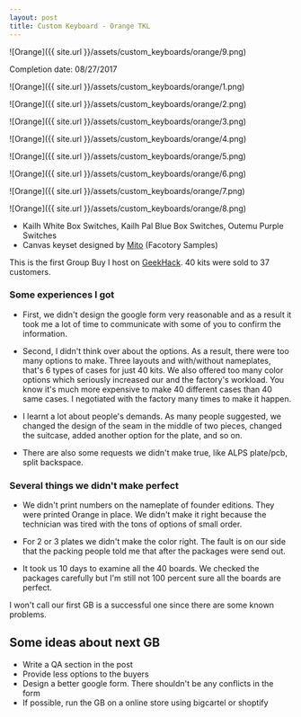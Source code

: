 ```yaml
---
layout: post
title: Custom Keyboard - Orange TKL
---
```



![Orange]({{ site.url }}/assets/custom_keyboards/orange/9.png)

Completion date: 08/27/2017

<!--more-->

![Orange]({{ site.url }}/assets/custom_keyboards/orange/1.png)

![Orange]({{ site.url }}/assets/custom_keyboards/orange/2.png)

![Orange]({{ site.url }}/assets/custom_keyboards/orange/3.png)

![Orange]({{ site.url }}/assets/custom_keyboards/orange/4.png)

![Orange]({{ site.url }}/assets/custom_keyboards/orange/5.png)

![Orange]({{ site.url }}/assets/custom_keyboards/orange/6.png)

![Orange]({{ site.url }}/assets/custom_keyboards/orange/7.png)

![Orange]({{ site.url }}/assets/custom_keyboards/orange/8.png)



* Kailh White Box Switches, Kailh Pal Blue Box Switches, Outemu Purple Switches
* Canvas keyset designed by [Mito](https://mitormk.com/canvas-xda/) (Facotory Samples)

This is the first Group Buy I host on [GeekHack](https://geekhack.org/index.php?topic=90353.0). 40 kits were sold to 37 customers. 

### Some experiences I got

* First, we didn't design the google form very reasonable and as a result it took me a lot of time to communicate with some of you to confirm the information. 

* Second, I didn't think over about the options. As a result, there were too many options to make. Three layouts and with/without nameplates, that's 6 types of cases for just 40 kits. We also offered too many color options which seriously increased our and the factory's workload. You know it's much more expensive to make 40 different cases than 40 same cases. I negotiated with the factory many times to make it happen. 

* I learnt a lot about people's demands. As many people suggested, we changed the design of the seam in the middle of two pieces, changed the suitcase, added another option for the plate, and so on. 

* There are also some requests we didn't make true, like ALPS plate/pcb, split backspace.

### Several things we didn't make perfect

* We didn't print numbers on the nameplate of founder editions. They were printed Orange in place. We didn't make it right because the technician was tired with the tons of options of small order. 

* For 2 or 3 plates we didn't make the color right. The fault is on our side that the packing people told me that after the packages were send out. 
* It took us 10 days to examine all the 40 boards. We checked the packages carefully but I'm still not 100 percent sure all the boards are perfect. 

I won't call our first GB is a successful one since there are some known problems. 

## Some ideas about next GB

* Write a QA section in the post
* Provide less options to the buyers
* Design a better google form. There shouldn't be any conflicts in the form
* If possible, run the GB on a online store using bigcartel or shoptify
